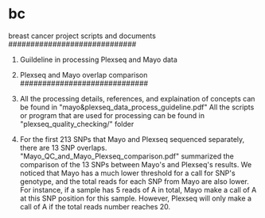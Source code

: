 # bc
breast cancer project scripts and documents
#############################
1. Guildeline in processing Plexseq and Mayo data
2. Plexseq and Mayo overlap comparison
#############################
1. All the processing details, references, and explaination of concepts can be found in "mayo&plexseq_data_process_guideline.pdf"
	All the scripts or program that are used for processing can be found in "plexseq_quality_checking/" folder

2. For the first 213 SNPs that Mayo and Plexseq sequenced separately, there are 13 SNP overlaps. 
  "Mayo_QC_and_Mayo_Plexseq_comparison.pdf" summarized the comparison of the 13 SNPs between Mayo's and Plexseq's results.
  We noticed that Mayo has a much lower threshold for a call for SNP's genotype, and the total reads for each SNP from Mayo are
  also lower. For instance, if a sample has 5 reads of A in total, Mayo make a call of A at this SNP position for this sample. However, 
  Plexseq will only make a call of A if the total reads number reaches 20.
  
